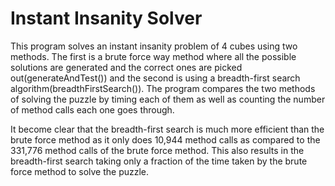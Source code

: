 # Instant Insanity Solver

This program solves an instant insanity problem of 4 cubes using two methods. The first is a brute force way method where all the possible solutions are generated and the correct ones are picked out(generateAndTest()) and the second is using a breadth-first search algorithm(breadthFirstSearch()). The program compares the two methods of solving the puzzle by timing each of them as well as counting the number of method calls each one goes through.

It become clear that the breadth-first search is much more efficient than the brute force method as it only does 10,944 method calls as compared to the 331,776 method calls of the brute force method. This also results in the breadth-first search taking only a fraction of the time taken by the brute force method to solve the puzzle.
